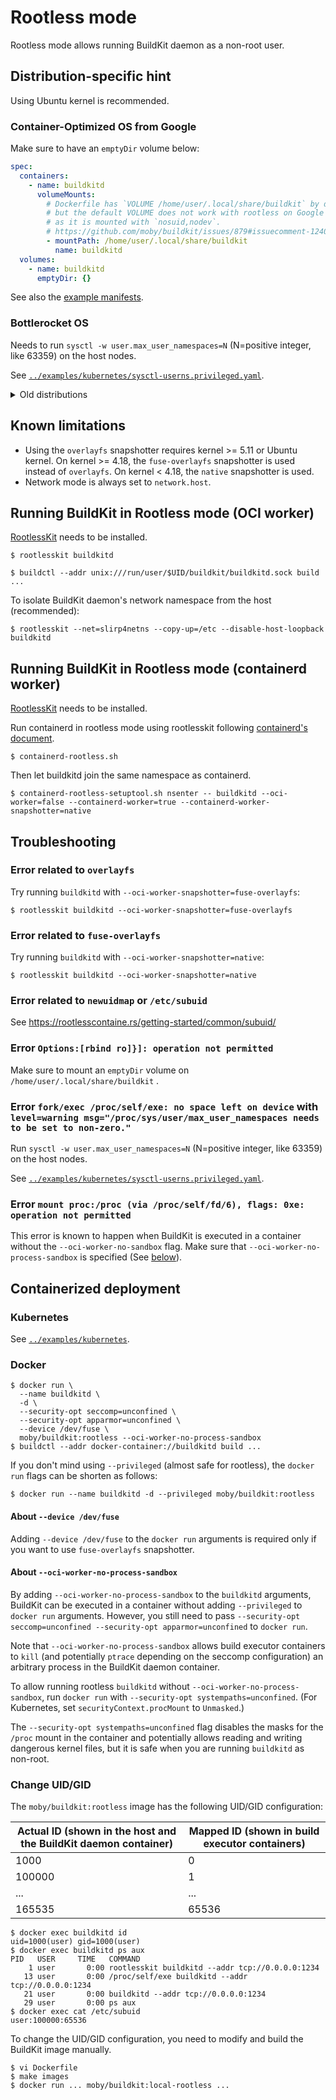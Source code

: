 # Rootless mode

Rootless mode allows running BuildKit daemon as a non-root user.

## Distribution-specific hint
Using Ubuntu kernel is recommended.
### Container-Optimized OS from Google
Make sure to have an `emptyDir` volume below:
```yaml
spec:
  containers:
    - name: buildkitd
      volumeMounts:
        # Dockerfile has `VOLUME /home/user/.local/share/buildkit` by default too,
        # but the default VOLUME does not work with rootless on Google's Container-Optimized OS
        # as it is mounted with `nosuid,nodev`.
        # https://github.com/moby/buildkit/issues/879#issuecomment-1240347038
        - mountPath: /home/user/.local/share/buildkit
          name: buildkitd
  volumes:
    - name: buildkitd
      emptyDir: {}
```

See also the [example manifests](#Kubernetes).

### Bottlerocket OS

Needs to run `sysctl -w user.max_user_namespaces=N` (N=positive integer, like 63359) on the host nodes.

See [`../examples/kubernetes/sysctl-userns.privileged.yaml`](../examples/kubernetes/sysctl-userns.privileged.yaml).

<details>
<summary>Old distributions</summary>

<p>

### Debian GNU/Linux 10
Add `kernel.unprivileged_userns_clone=1` to `/etc/sysctl.conf` (or `/etc/sysctl.d`) and run `sudo sysctl -p`.
This step is not needed for Debian GNU/Linux 11 and later.

### RHEL/CentOS 7
Add `user.max_user_namespaces=28633` to `/etc/sysctl.conf` (or `/etc/sysctl.d`) and run `sudo sysctl -p`.
This step is not needed for RHEL/CentOS 8 and later.

### Fedora, before kernel 5.13
You may have to disable SELinux, or run BuildKit with `--oci-worker-snapshotter=fuse-overlayfs`.

</p>
</details>

## Known limitations
* Using the `overlayfs` snapshotter requires kernel >= 5.11 or Ubuntu kernel.
  On kernel >= 4.18, the `fuse-overlayfs` snapshotter is used instead of `overlayfs`.
  On kernel < 4.18, the `native` snapshotter is used.
* Network mode is always set to `network.host`.

## Running BuildKit in Rootless mode (OCI worker)

[RootlessKit](https://github.com/rootless-containers/rootlesskit/) needs to be installed.

```console
$ rootlesskit buildkitd
```

```console
$ buildctl --addr unix:///run/user/$UID/buildkit/buildkitd.sock build ...
```

To isolate BuildKit daemon's network namespace from the host (recommended):
```console
$ rootlesskit --net=slirp4netns --copy-up=/etc --disable-host-loopback buildkitd
```

## Running BuildKit in Rootless mode (containerd worker)

[RootlessKit](https://github.com/rootless-containers/rootlesskit/) needs to be installed.

Run containerd in rootless mode using rootlesskit following [containerd's document](https://github.com/containerd/containerd/blob/main/docs/rootless.md).

```
$ containerd-rootless.sh
```

Then let buildkitd join the same namespace as containerd.

```
$ containerd-rootless-setuptool.sh nsenter -- buildkitd --oci-worker=false --containerd-worker=true --containerd-worker-snapshotter=native
```

## Troubleshooting

### Error related to `overlayfs`
Try running `buildkitd` with `--oci-worker-snapshotter=fuse-overlayfs`:

```console
$ rootlesskit buildkitd --oci-worker-snapshotter=fuse-overlayfs
```

### Error related to `fuse-overlayfs`
Try running `buildkitd` with `--oci-worker-snapshotter=native`:

```console
$ rootlesskit buildkitd --oci-worker-snapshotter=native
```

### Error related to `newuidmap` or `/etc/subuid`
See https://rootlesscontaine.rs/getting-started/common/subuid/

### Error `Options:[rbind ro]}]: operation not permitted`
Make sure to mount an `emptyDir` volume on `/home/user/.local/share/buildkit` .

### Error `fork/exec /proc/self/exe: no space left on device` with `level=warning msg="/proc/sys/user/max_user_namespaces needs to be set to non-zero."`
Run `sysctl -w user.max_user_namespaces=N` (N=positive integer, like 63359) on the host nodes.

See [`../examples/kubernetes/sysctl-userns.privileged.yaml`](../examples/kubernetes/sysctl-userns.privileged.yaml).

### Error `mount proc:/proc (via /proc/self/fd/6), flags: 0xe: operation not permitted`
This error is known to happen when BuildKit is executed in a container without the `--oci-worker-no-sandbox` flag.
Make sure that `--oci-worker-no-process-sandbox` is specified (See [below](#docker)).

## Containerized deployment

### Kubernetes
See [`../examples/kubernetes`](../examples/kubernetes).

### Docker

```console
$ docker run \
  --name buildkitd \
  -d \
  --security-opt seccomp=unconfined \
  --security-opt apparmor=unconfined \
  --device /dev/fuse \
  moby/buildkit:rootless --oci-worker-no-process-sandbox
$ buildctl --addr docker-container://buildkitd build ...
```

If you don't mind using `--privileged` (almost safe for rootless), the `docker run` flags can be shorten as follows:

```console
$ docker run --name buildkitd -d --privileged moby/buildkit:rootless
```

#### About `--device /dev/fuse`
Adding `--device /dev/fuse` to the `docker run` arguments is required only if you want to use `fuse-overlayfs` snapshotter.

#### About `--oci-worker-no-process-sandbox`

By adding `--oci-worker-no-process-sandbox` to the `buildkitd` arguments, BuildKit can be executed in a container without adding `--privileged` to `docker run` arguments.
However, you still need to pass `--security-opt seccomp=unconfined --security-opt apparmor=unconfined` to `docker run`.

Note that `--oci-worker-no-process-sandbox` allows build executor containers to `kill` (and potentially `ptrace` depending on the seccomp configuration) an arbitrary process in the BuildKit daemon container.

To allow running rootless `buildkitd` without `--oci-worker-no-process-sandbox`, run `docker run` with `--security-opt systempaths=unconfined`. (For Kubernetes, set `securityContext.procMount` to `Unmasked`.)

The `--security-opt systempaths=unconfined` flag disables the masks for the `/proc` mount in the container and potentially allows reading and writing dangerous kernel files, but it is safe when you are running `buildkitd` as non-root.

### Change UID/GID

The `moby/buildkit:rootless` image has the following UID/GID configuration:

Actual ID (shown in the host and the BuildKit daemon container)| Mapped ID (shown in build executor containers)
----------|----------
1000      | 0
100000    | 1
...       | ...
165535    | 65536

```
$ docker exec buildkitd id
uid=1000(user) gid=1000(user)
$ docker exec buildkitd ps aux
PID   USER     TIME   COMMAND
    1 user       0:00 rootlesskit buildkitd --addr tcp://0.0.0.0:1234
   13 user       0:00 /proc/self/exe buildkitd --addr tcp://0.0.0.0:1234
   21 user       0:00 buildkitd --addr tcp://0.0.0.0:1234
   29 user       0:00 ps aux
$ docker exec cat /etc/subuid
user:100000:65536
```

To change the UID/GID configuration, you need to modify and build the BuildKit image manually.
```
$ vi Dockerfile
$ make images
$ docker run ... moby/buildkit:local-rootless ...
```

